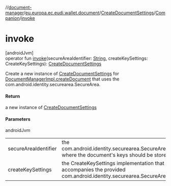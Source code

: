 //[document-manager](../../../../index.md)/[eu.europa.ec.eudi.wallet.document](../../index.md)/[CreateDocumentSettings](../index.md)/[Companion](index.md)/[invoke](invoke.md)

# invoke

[androidJvm]\
operator fun [invoke](invoke.md)(secureAreaIdentifier: [String](https://kotlinlang.org/api/latest/jvm/stdlib/kotlin/-string/index.html), createKeySettings: CreateKeySettings): [CreateDocumentSettings](../index.md)

Create a new instance of [CreateDocumentSettings](../index.md) for [DocumentManagerImpl.createDocument](../../-document-manager-impl/create-document.md) that uses the com.android.identity.securearea.SecureArea.

#### Return

a new instance of [CreateDocumentSettings](../index.md)

#### Parameters

androidJvm

| | |
|---|---|
| secureAreaIdentifier | the com.android.identity.securearea.SecureArea.identifier where the document's keys should be stored |
| createKeySettings | the CreateKeySettings implementation that accompanies the provided com.android.identity.securearea.SecureArea |
